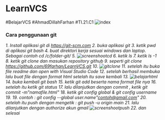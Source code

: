 # LearnVCS
#BelajarVCS #AhmadDillahFarhan #TI.21.C1
![index](https://user-images.githubusercontent.com/92661820/138034502-4864c42a-8459-4f94-8a96-13b90e856ccb.png)

### Cara penggunaan git 
_1. Install aplikasi git di https://git-scm.com
2. buka aplikasi git
3. ketik pwd di aplikasi git bash
4. buat direktori kerja sesuai windows dan laptop. Sebagai contoh cd /c/folder-git/
5. ![screenshootcd](https://user-images.githubusercontent.com/92661820/138033613-92bc37ad-b945-490e-a595-ed70ed67f710.png)
6. ketik ls
7. ketik ls -1
8. ketik git clone dan masukan repository github 
9. seperti git clone https://github.com/69farhan/LearnVCS.git
10. ![gitclone](https://user-images.githubusercontent.com/92661820/138031960-1c6ebd23-ab8d-4529-a52c-a5d80f890dee.png)
11. setelah itu buka file readme dan open with Visual Studio Code
12. setelah berhasil membuka lalu buat file dengan format html setelah itu save kembali 
13. ![belajarhtml](https://user-images.githubusercontent.com/92661820/138032166-344aba5f-d16a-4145-b55e-2765ef83f676.png)
14. buka kembali git bash 
15. ketik git add beserta nama format file nya 
16. setelah itu ketik git status 
17. lalu dilanjutkan dengan commit , ketik git commit -m"namafile.html" 
18. ketik git config global & git config username 
19. 19. contoh : git config --global user.name"contoh@gmail.com"
20. setelah itu push dengan mengetik : git push -u origin main 
21. lalu dilanjutkan dengan authorize akun gmail ![screenshootpush](https://user-images.githubusercontent.com/92661820/138032222-71599ad7-9a48-4afe-9b24-6c3515f69463.png)
22. dan selesai_ 
